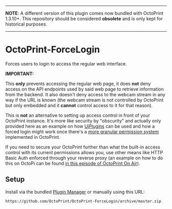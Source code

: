 ----

**NOTE**: A different version of this plugin comes now bundled with OctoPrint 1.3.10+. This repository should be considered **obsolete** and is only kept for historical purposes.

----

# OctoPrint-ForceLogin

Forces users to login to access the regular web interface. 

**IMPORTANT:**

This **only** prevents accessing the regular web page, it does **not** deny access on the API endpoints used by said web page to retrieve information from the backend. It also doesn't deny access to the webcam stream in any way if the URL is known (the webcam stream is not controlled by OctoPrint but only embedded and it **cannot** control access to it for that reason).

This is **not** an alternative to setting up access control in front of your OctoPrint instance. It's more like security by "obscurity" and actually only provided here as an example on how [UiPlugins](http://docs.octoprint.org/en/master/plugins/mixins.html#uiplugin) can be used and how a forced login might work once there's a [more granular permission system](https://github.com/foosel/OctoPrint/issues/1110#issuecomment-283984462) implemented in OctoPrint.

If you need to secure your OctoPrint further than what the built-in access control with its current permissions allows you, use other means like HTTP Basic Auth enforced through your reverse proxy (an example on how to do this on OctoPi can be found [in this episode of OctoPrint On Air](https://www.youtube.com/watch?v=dF5ndNxDH-M&t=1738s)).

## Setup

Install via the bundled [Plugin Manager](https://github.com/foosel/OctoPrint/wiki/Plugin:-Plugin-Manager)
or manually using this URL:

    https://github.com/OctoPrint/OctoPrint-ForceLogin/archive/master.zip

